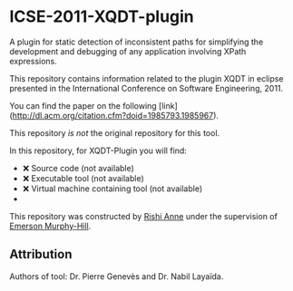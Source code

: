 # ICSE-2011-XQDT-plugin
A plugin for static detection of inconsistent paths for simplifying the development and debugging of any application involving XPath expressions.

This repository contains information related to the plugin XQDT in eclipse  presented in the International Conference on Software Engineering, 2011.

You can find the paper on the following  [link] (http://dl.acm.org/citation.cfm?doid=1985793.1985967).

This repository _is not_ the original repository for this tool.

In this repository, for XQDT-Plugin you will find:
* :x: Source code (not available)
* :x: Executable tool (not available)
* :x: Virtual machine containing tool (not available)
* 
This repository was constructed by [Rishi Anne](https://github.com/rishielnino) under the supervision of [Emerson Murphy-Hill](https://github.com/CaptainEmerson).

## Attribution

Authors of tool: Dr. 	Pierre Genevès and Dr. Nabil Layaïda.
